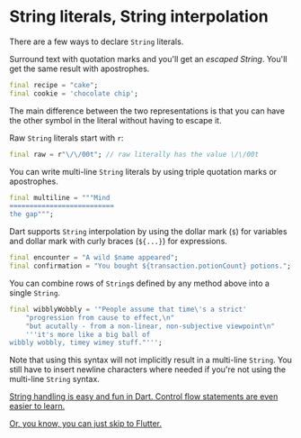 # String literals, String interpolation

There are a few ways to declare `String` literals.

Surround text with quotation marks and you'll get an *escaped String*. You'll get the same result with apostrophes.

```dart
final recipe = "cake";
final cookie = 'chocolate chip';
```

The main difference between the two representations is that you can have the other symbol in the literal without having to escape it.

Raw `String` literals start with `r`:

```dart
final raw = r"\/\/00t"; // raw literally has the value \/\/00t
```

You can write multi-line `String` literals by using triple quotation marks or apostrophes.

```dart
final multiline = """Mind
==========================
the gap""";
```

Dart supports `String` interpolation by using the dollar mark (`$`) for variables and dollar mark with curly braces (`${...}`) for expressions.

```dart
final encounter = "A wild $name appeared";
final confirmation = "You bought ${transaction.potionCount} potions.";
```

You can combine rows of `String`s defined by any method above into a single `String`.

```dart
final wibblyWobbly = '"People assume that time\'s a strict'
    "progression from cause to effect,\n"
    "but acutally - from a non-linear, non-subjective viewpoint\n"
    '''it's more like a big ball of
wibbly wobbly, timey wimey stuff."''';
```

Note that using this syntax will not implicitly result in a multi-line `String`. You still have to insert newline characters where needed if you're not using the multi-line `String` syntax.

 [String handling is easy and fun in Dart. Control flow statements are even easier to learn.](04_Control_flow.md) 

 [Or, you know, you can just skip to Flutter.](../02_Flutter/01_Flutter_core_concepts.md) 
